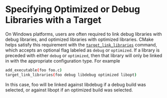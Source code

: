 # Specifying Optimized or Debug Libraries with a Target
On Windows platforms, users are often required to link debug libraries with debug libraries, and optimized libraries with optimized libraries. CMake helps satisfy this requirement with the [`target_link_libraries`](https://cmake.org/cmake/help/latest/command/target_link_libraries.html#command:target_link_libraries) command, which accepts an optional flag labeled as `debug` or `optimized`. If a library is preceded with either `debug` or `optimized`, then that library will only be linked in with the appropriate configuration type. For example
```sh
add_executable(foo foo.c)
target_link_libraries(foo debug libdebug optimized libopt)
```

In this case, foo will be linked against libdebug if a debug build was selected, or against libopt if an optimized build was selected.
